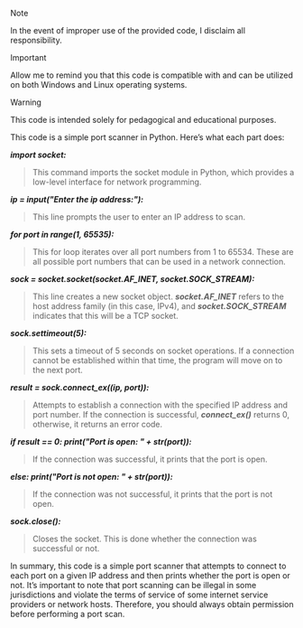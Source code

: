 > [!NOTE]
> In the event of improper use of the provided code, I disclaim all responsibility.

> [!IMPORTANT]
> Allow me to remind you that this code is compatible with and can be utilized on both Windows and Linux operating systems.

> [!WARNING]
> This code is intended solely for pedagogical and educational purposes.

This code is a simple port scanner in Python. Here’s what each part does:

***import socket:*** 
> This command imports the socket module in Python, which provides a low-level interface for network programming.

***ip = input("Enter the ip address:"):*** 
> This line prompts the user to enter an IP address to scan.

***for port in range(1, 65535):*** 
> This for loop iterates over all port numbers from 1 to 65534. These are all possible port numbers that can be used in a network connection.

***sock = socket.socket(socket.AF_INET, socket.SOCK_STREAM):*** 
> This line creates a new socket object. ***socket.AF_INET*** refers to the host address family (in this case, IPv4), and ***socket.SOCK_STREAM*** indicates that this will be a TCP socket.

***sock.settimeout(5):*** 
> This sets a timeout of 5 seconds on socket operations. If a connection cannot be established within that time, the program will move on to the next port.

***result = sock.connect_ex((ip, port)):*** 
> Attempts to establish a connection with the specified IP address and port number. If the connection is successful, ***connect_ex()*** returns 0, otherwise, it returns an error code.

***if result == 0: print("Port is open: " + str(port)):*** 
> If the connection was successful, it prints that the port is open.

***else: print("Port is not open: " + str(port)):*** 
> If the connection was not successful, it prints that the port is not open.

***sock.close():*** 
> Closes the socket. This is done whether the connection was successful or not.

In summary, this code is a simple port scanner that attempts to connect to each port on a given IP address and then prints whether the port is open or not. It’s important to note that port scanning can be illegal in some jurisdictions and violate the terms of service of some internet service providers or network hosts. Therefore, you should always obtain permission before performing a port scan.
